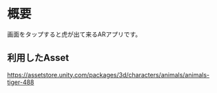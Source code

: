 # 概要
画面をタップすると虎が出て来るARアプリです。

## 利用したAsset
https://assetstore.unity.com/packages/3d/characters/animals/animals-tiger-488
